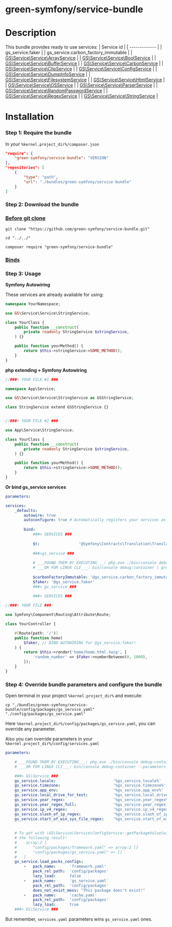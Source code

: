green-symfony/service-bundle
========

# Description


This bundle provides ready to use services:
| Service id |
| ------------- |
| gs_service.faker |
| gs_service.carbon_factory_immutable |
| [GS\Service\Service\ArrayService](https://github.com/green-symfony/service-bundle/blob/main/src/Service/ArrayService.php) |
| [GS\Service\Service\BoolService](https://github.com/green-symfony/service-bundle/blob/main/src/Service/BoolService.php) |
| [GS\Service\Service\BufferService](https://github.com/green-symfony/service-bundle/blob/main/src/Service/BufferService.php) |
| [GS\Service\Service\CarbonService](https://github.com/green-symfony/service-bundle/blob/main/src/Service/CarbonService.php) |
| [GS\Service\Service\ClipService](https://github.com/green-symfony/service-bundle/blob/main/src/Service/ClipService.php) |
| [GS\Service\Service\ConfigService](https://github.com/green-symfony/service-bundle/blob/main/src/Service/ConfigService.php) |
| [GS\Service\Service\DumpInfoService](https://github.com/green-symfony/service-bundle/blob/main/src/Service/DumpInfoService.php) |
| [GS\Service\Service\FilesystemService](https://github.com/green-symfony/service-bundle/blob/main/src/Service/FilesystemService.php) |
| [GS\Service\Service\HtmlService](https://github.com/green-symfony/service-bundle/blob/main/src/Service/HtmlService.php) |
| [GS\Service\Service\OSService](https://github.com/green-symfony/service-bundle/blob/main/src/Service/OSService.php) |
| [GS\Service\Service\ParserService](https://github.com/green-symfony/service-bundle/blob/main/src/Service/ParserService.php) |
| [GS\Service\Service\RandomPasswordService](https://github.com/green-symfony/service-bundle/blob/main/src/Service/RandomPasswordService.php) |
| [GS\Service\Service\RegexService](https://github.com/green-symfony/service-bundle/blob/main/src/Service/RegexService.php) |
| [GS\Service\Service\StringService](https://github.com/green-symfony/service-bundle/blob/main/src/Service/StringService.php) |

# Installation

### Step 1: Require the bundle

In your `%kernel.project_dir%/composer.json`

```json
"require": {
	"green-symfony/service-bundle": "VERSION"
},
"repositories": [
	{
		"type": "path",
		"url": "./bundles/green-symfony/service-bundle"
	}
]
```

### Step 2: Download the bundle

### [Before git clone](https://github.com/green-symfony/docs/blob/main/docs/bundles_green_symfony%20mkdir.md)

```console
git clone "https://github.com/green-symfony/service-bundle.git"
```

```console
cd "../../"
```

```console
composer require "green-symfony/service-bundle"
```

### [Binds](https://github.com/green-symfony/docs/blob/main/docs/borrow-services.yaml-section.md)

### Step 3: Usage

**Symfony Autowiring**

These services are already available for using:

```php
namespace YourNamespace;

use GS\Service\Service\StringService;

class YourClass {
	public function __construct(
		private readonly StringService $stringService,
	) {}

	public function yourMethod() {
		return $this->stringService->SOME_METHOD();
	}
}
```

**php extending + Symfony Autowiring**

```php
//###> YOUR FILE #1 ###

namespace App\Service;

use GS\Service\Service\StringService as GSStringService;

class StringService extend GSStringService {}


//###> YOUR FILE #2 ###

use App\Service\StringService;

class YourClass {
	public function __construct(
		private readonly StringService $stringService,
	) {}

	public function yourMethod() {
		return $this->stringService->SOME_METHOD();
	}
}
```

**Or bind gs_service services**

```yaml
parameters:

services:
    _defaults:
        autowire: true
        autoconfigure: true # Automatically registers your services as commands, event subscribers, etc.
    
        bind:
            ###> SERVICES ###
            
            $t:                 '@Symfony\Contracts\Translation\TranslatorInterface'
            
            ###>gs_service ###
            
            # ___FOUND THEM BY EXECUTING___: php.exe ./bin/console debug:container | grep gs_service
            # ___OR FOR LINUX CLI___: bin/console debug:container | grep gs_service
            
            $carbonFactoryImmutable: '@gs_service.carbon_factory_immutable'
            $faker: '@gs_service.faker'
            ###< gs_service ###
            
            ###< SERVICES ###
```

```php
//###> YOUR FILE ###

use Symfony\Component\Routing\Attribute\Route;

class YourController {

	#[Route(path: '/')]
	public function home(
		$faker, // BIND AUTOWIRING for @gs_service.faker!
	) {
		return $this->render('home/home.html.twig', [
			'random_number' => $faker->numberBetween(0, 1000),
		]);
	}
}
```

### Step 4: Override bundle parameters and configure the bundle

Open terminal in your project `%kernel.project_dir%` and execute:

```console
cp "./bundles/green-symfony/service-bundle/config/packages/gs_service.yaml" "./config/packages/gs_service.yaml"
```

Here `%kernel.project_dir%/config/packages/gs_service.yaml`, you can override any parameter.

Also you can override parameters in your `%kernel.project_dir%/config/services.yaml`

```yaml
parameters:

    # ___FOUND THEM BY EXECUTING___: php.exe ./bin/console debug:container --parameters | grep gs_service
    # ___OR FOR LINUX CLI___: bin/console debug:container --parameters | grep gs_service

    ###> GS\Service ###
    gs_service.locale:                         '%gs_service.locale%'
    gs_service.timezone:                       '%gs_service.timezone%'
    gs_service.app_env:                        '%gs_service.app_env%'
    gs_service.local_drive_for_test:           '%gs_service.local_drive_for_test%'
    gs_service.year_regex:                     '%gs_service.year_regex%'
    gs_service.year_regex_full:                '%gs_service.year_regex_full%'
    gs_service.ip_v4_regex:                    '%gs_service.ip_v4_regex%'
    gs_service.slash_of_ip_regex:              '%gs_service.slash_of_ip_regex%'
    gs_service.start_of_win_sys_file_regex:    '%gs_service.start_of_win_sys_file_regex%'
    
    
    # To get with \GS\Service\Service\ConfigService::getPackageValue(without arguments)
    # the following result:
    #    array:2 [
    #       "config/packages/framework.yaml" => array:2 []
    #       "config/packages/gs_service.yaml" => []
    #   ]
    gs_service.load_packs_configs:
        -   pack_name:      'framework.yaml'
            pack_rel_path:  'config/packages'
            lazy_load:      false
        -   pack_name:      'gs_service.yaml'
            pack_rel_path:  'config/packages'
            does_not_exist_mess: "This package does't exist!"
        -   pack_name:      'cache.yaml'
            pack_rel_path:  'config/packages'
            lazy_load:      true
    ###< GS\Service ###
```

But remember, `services.yaml` parameters wins `gs_service.yaml` ones.